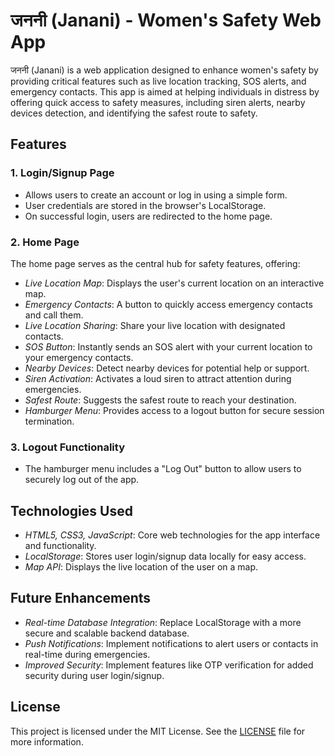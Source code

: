 # जननी (Janani) - Women's Safety Web App

जननी (Janani) is a web application designed to enhance women's safety by providing critical features such as live location tracking, SOS alerts, and emergency contacts. This app is aimed at helping individuals in distress by offering quick access to safety measures, including siren alerts, nearby devices detection, and identifying the safest route to safety.

## Features

### 1. Login/Signup Page
- Allows users to create an account or log in using a simple form.
- User credentials are stored in the browser's LocalStorage.
- On successful login, users are redirected to the home page.

### 2. Home Page
The home page serves as the central hub for safety features, offering:

- *Live Location Map*: Displays the user's current location on an interactive map.
- *Emergency Contacts*: A button to quickly access emergency contacts and call them.
- *Live Location Sharing*: Share your live location with designated contacts.
- *SOS Button*: Instantly sends an SOS alert with your current location to your emergency contacts.
- *Nearby Devices*: Detect nearby devices for potential help or support.
- *Siren Activation*: Activates a loud siren to attract attention during emergencies.
- *Safest Route*: Suggests the safest route to reach your destination.
- *Hamburger Menu*: Provides access to a logout button for secure session termination.

### 3. Logout Functionality
- The hamburger menu includes a "Log Out" button to allow users to securely log out of the app.

## Technologies Used
- *HTML5, CSS3, JavaScript*: Core web technologies for the app interface and functionality.
- *LocalStorage*: Stores user login/signup data locally for easy access.
- *Map API*: Displays the live location of the user on a map.


## Future Enhancements

- *Real-time Database Integration*: Replace LocalStorage with a more secure and scalable backend database.
- *Push Notifications*: Implement notifications to alert users or contacts in real-time during emergencies.
- *Improved Security*: Implement features like OTP verification for added security during user login/signup.

## License

This project is licensed under the MIT License. See the [LICENSE](LICENSE) file for more information.
